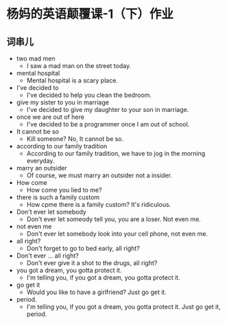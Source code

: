 # 杨妈的英语颠覆课-1（下）作业

## 词串儿

- two mad men
  - I saw a mad man on the street today.
- mental hospital
  - Mental hospital is a scary place.
- I've decided to
  - I've decided to help you clean the bedroom.
- give my sister to you in marriage
  - I've decided to give my daughter to your son in marriage.
- once we are out of here
  - I've decided to be a programmer once I am out of school.
- It cannot be so
  - Kill someone? No, It cannot be so.
- according to our family tradition
  - According to our family tradition, we have to jog in the morning everyday.
- marry an outsider
  - Of course, we must marry an outsider not a insider.
- How come
  - How come you lied to me?
- there is such a family custom
  - How cpme there is a family custom? It's ridiculous.
- Don't ever let somebody 
  - Don't ever let someody tell you, you are a loser. Not even me.
- not even me
  - Don't ever let somebody look into your cell phone, not even me.
- all right?
  - Don't forget to go to bed early, all right?
- Don't ever ... all right?
  - Don't ever give it a shot to the drugs, all right?
- you got a dream, you gotta protect it.
  - I'm telling you, if you got a dream, you gotta protect it.
- go get it
  - Would you like to have a girlfriend? Just go get it.
- period.
  - I'm telling you, if you got a dream, you gotta protect it. Just go get it, period.

